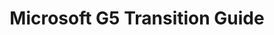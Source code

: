 ---
highlight: "false" 
title: "Microsoft G5 Transition Guide"
description: "This guide assessed the risks associated with Microsoft G5 migrations. It was developed to provide agencies with effective acquisition strategies, identify major milestones for contract renewals, and help agencies identify and prioritize relevant factors when considering an upgrade to G5. .gov/.mil audience only"
url-link: "https://community.max.gov/download/attachments/2314102898/Microsoft%20-%20G5%20Transition%20Guide.pdf?api=v2"
type: "PDF"
gov-only: "true"
is-external: "false"
publication-date: "December 01, 2021"
reading-time: "25"
resource-type: "guidance"
filter: "acquisition-best-practices"
audience: "contracts-acquisitions"
branded-offerings: "oem-acquisition-initiatives"
---
